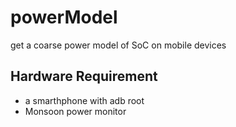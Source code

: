 # powerModel
get a coarse power model of SoC on mobile devices

## Hardware Requirement
* a smarthphone with adb root
* Monsoon power monitor

